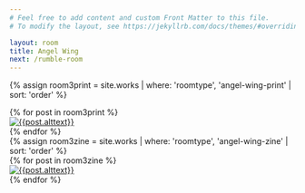 ```yaml
---
# Feel free to add content and custom Front Matter to this file.
# To modify the layout, see https://jekyllrb.com/docs/themes/#overriding-theme-defaults

layout: room
title: Angel Wing
next: /rumble-room
---
```


<div id="room3prints"></div>


{% assign room3print = site.works | where: 'roomtype', 'angel-wing-print' | sort: 'order' %}

<div class="prints room3 flex-row space-around aligncenter">
  {% for post in room3print %}
  <div class="print product hvr-bob {{post.imgsize}}">
  	 <a href="{{site.baseurl}}{{post.url}}"><img src="{{site.baseurl}}/img/products/{{post.img1}}" alt="{{post.alttext}}"></a>
</div>
  {% endfor %}
</div>

<div id="room3zines" class="full-width">
{% assign room3zine = site.works | where: 'roomtype', 'angel-wing-zine' | sort: 'order' %}

<div class="zines room3 flex-row space-around aligncenter">
  {% for post in room3zine %}
   <div class="zine product hvr-bob {{post.imgsize}}">
  	 <a href="{{site.baseurl}}{{post.url}}"><img src="{{site.baseurl}}/img/products/{{post.img1}}" alt="{{post.alttext}}"></a>
</div>
  {% endfor %}
</div>
</div>
